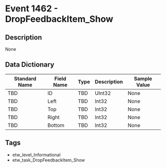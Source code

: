 # Event 1462 - DropFeedbackItem_Show

## Description
None

## Data Dictionary
|Standard Name|Field Name|Type|Description|Sample Value|
|---|---|---|---|---|
|TBD|ID|TBD|UInt32|None|None|
|TBD|Left|TBD|Int32|None|None|
|TBD|Top|TBD|Int32|None|None|
|TBD|Right|TBD|Int32|None|None|
|TBD|Bottom|TBD|Int32|None|None|

## Tags
* etw_level_Informational
* etw_task_DropFeedbackItem_Show